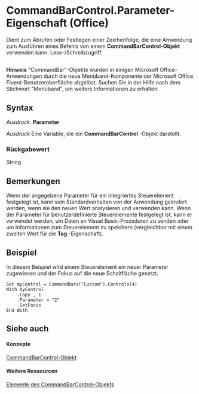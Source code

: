 
# CommandBarControl.Parameter-Eigenschaft (Office)

Dient zum Abrufen oder Festlegen einer Zeichenfolge, die eine Anwendung zum Ausführen eines Befehls von einem  **CommandBarControl-Objekt** verwenden kann. Lese-/Schreibzugriff.


## 


 **Hinweis**  "CommandBar"-Objekte wurden in einigen Microsoft Office-Anwendungen durch die neue Menüband-Komponente der Microsoft Office Fluent-Benutzeroberfläche abgelöst. Suchen Sie in der Hilfe nach dem Stichwort "Menüband", um weitere Informationen zu erhalten.


## Syntax

 _Ausdruck_. **Parameter**

 _Ausdruck_ Eine Variable, die ein **CommandBarControl** -Objekt darstellt.


### Rückgabewert

String


## Bemerkungen

Wenn der angegebene Parameter für ein integriertes Steuerelement festgelegt ist, kann sein Standardverhalten von der Anwendung geändert werden, wenn sie den neuen Wert analysieren und verwenden kann. Wenn der Parameter für benutzerdefinierte Steuerelemente festgelegt ist, kann er verwendet werden, um Daten an Visual Basic-Prozeduren zu senden oder um Informationen zum Steuerelement zu speichern (vergleichbar mit einem zweiten Wert für die  **Tag** -Eigenschaft).


## Beispiel

In diesem Beispiel wird einem Steuerelement ein neuer Parameter zugewiesen und der Fokus auf die neue Schaltfläche gesetzt.


```
Set myControl = CommandBars("Custom").Controls(4) 
With myControl 
    .Copy , 1 
    .Parameter = "2" 
    .SetFocus 
End With
```


## Siehe auch


#### Konzepte


[CommandBarControl-Objekt](b104ec00-beeb-a927-4b7b-108f4e3164f5.md)
#### Weitere Ressourcen


[Elemente des CommandBarControl-Objekts](http://msdn.microsoft.com/library/1d2360e4-7511-a3a4-9959-2f7c8282bf99%28Office.15%29.aspx)